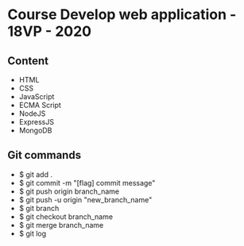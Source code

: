 # Course Develop web application - 18VP - 2020

## Content
- HTML
- CSS
- JavaScript
- ECMA Script
- NodeJS 
- ExpressJS
- MongoDB

## Git commands
- $ git add .
- $ git commit -m "[flag] commit message"
- $ git push origin branch_name
- $ git push -u origin "new_branch_name"
- $ git branch
- $ git checkout branch_name
- $ git merge branch_name
- $ git log